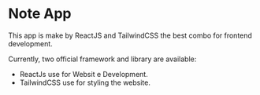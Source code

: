 # Note App

This app is make by ReactJS and TailwindCSS the best combo for frontend development.

Currently, two official framework and library are available:

- ReactJs use for Websit e Development.
- TailwindCSS use for styling the website.
